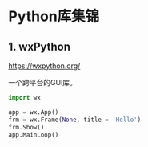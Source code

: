 # Python库集锦

## 1. wxPython

https://wxpython.org/

一个跨平台的GUI库。

```python
import wx

app = wx.App()
frm = wx.Frame(None, title = 'Hello')
frm.Show()
app.MainLoop()
```
